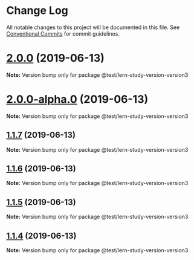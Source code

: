 # Change Log

All notable changes to this project will be documented in this file.
See [Conventional Commits](https://conventionalcommits.org) for commit guidelines.

# [2.0.0](https://github.com/joyerli/lerna-study/compare/v2.0.0-alpha.0...v2.0.0) (2019-06-13)

**Note:** Version bump only for package @test/lern-study-version-version3





# [2.0.0-alpha.0](https://github.com/joyerli/lerna-study/compare/v1.1.7...v2.0.0-alpha.0) (2019-06-13)

**Note:** Version bump only for package @test/lern-study-version-version3





## [1.1.7](https://github.com/joyerli/lerna-study/compare/v1.1.6...v1.1.7) (2019-06-13)

**Note:** Version bump only for package @test/lern-study-version-version3





## [1.1.6](https://github.com/joyerli/lerna-study/compare/v1.1.5...v1.1.6) (2019-06-13)

**Note:** Version bump only for package @test/lern-study-version-version3





## [1.1.5](https://github.com/joyerli/lerna-study/compare/v1.1.4...v1.1.5) (2019-06-13)

**Note:** Version bump only for package @test/lern-study-version-version3





## [1.1.4](https://github.com/joyerli/lerna-study/compare/v1.1.3...v1.1.4) (2019-06-13)

**Note:** Version bump only for package @test/lern-study-version-version3

